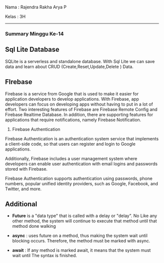 Nama  : Rajendra Rakha Arya P

Kelas : 3H

---

### Summary Minggu Ke-14

## Sql Lite Database 

SQLite is a serverless and standalone database. With Sql Lite we can save data and learn about CRUD (Create,Reset,Update,Delete ) Data.

## FIrebase

Firebase is a service from Google that is used to make it easier for application developers to develop applications. With Firebase, app developers can focus on developing apps without having to put in a lot of effort. Two interesting features of Firebase are Firebase Remote Config and Firebase Realtime Database. In addition, there are supporting features for applications that require notifications, namely Firebase Notification.

1. Firebase Authentication

Firebase Authentication is an authentication system service that implements a client-side code, so that users can register and login to Google applications.

Additionally, Firebase includes a user management system where developers can enable user authentication with email logins and passwords stored with Firebase.

Firebase Authentication supports authentication using passwords, phone numbers, popular unified identity providers, such as Google, Facebook, and Twitter, and more.

## Additional 

- **Future** is a "data type" that is called with a delay or "delay". No
Like any other method, the system will continue to execute that method until that method
done walking

- **async** : uses future on a method, thus making the system wait until blocking occurs. Therefore, the method must be marked with async.

- **await** : If any method is marked await, it means that the system must wait until The syntax is finished.